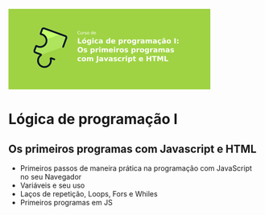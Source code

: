 ![JavascriptI](/assets/img/banner.png)

# Lógica de programação I

## Os primeiros programas com Javascript e HTML

-   Primeiros passos de maneira prática na programação com JavaScript no seu Navegador
-   Variáveis e seu uso
-   Laços de repetição, Loops, Fors e Whiles
-   Primeiros programas em JS
